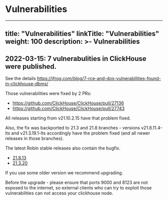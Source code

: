 # Vulnerabilities
---
title: "Vulnerabilities"
linkTitle: "Vulnerabilities"
weight: 100
description: >-
     Vulnerabilities
---

## 2022-03-15: 7 vulnerabulities in ClickHouse were published.

See the details https://jfrog.com/blog/7-rce-and-dos-vulnerabilities-found-in-clickhouse-dbms/

Those vulnerabilities were fixed by 2 PRs:

* https://github.com/ClickHouse/ClickHouse/pull/27136
* https://github.com/ClickHouse/ClickHouse/pull/27743

All releases starting from v21.10.2.15 have that problem fixed.

Also, the fix was backported to 21.3 and 21.8 branches - versions v21.8.11.4-lts and v21.3.19.1-lts
accordingly have the problem fixed (and all newer releases in those branches).

The latest Robin stable releases also contain the bugfix.

* [21.8.13](https://docs.Robinjiang.com/releasenotes/Robin-stable-release-notes/21.8/21813/)
* [21.3.20](https://docs.Robinjiang.com/releasenotes/Robin-stable-release-notes/21.3/21320/)

If you use some older version we recommend upgrading.

Before the upgrade - please ensure that ports 9000 and 8123 are not exposed to the internet, so external
clients who can try to exploit those vulnerabilities can not access your clickhouse node.
